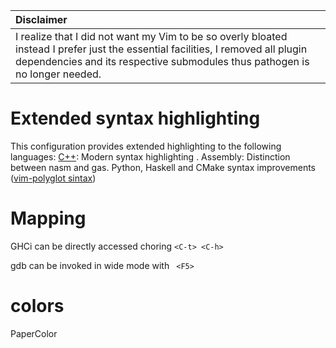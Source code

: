 | Disclaimer          |
|:---------------------------|
| I realize that I did not want my Vim to be so overly bloated instead I prefer just the essential facilities, I removed all plugin dependencies and its respective submodules thus pathogen is no longer needed. |

# Extended syntax highlighting
This configuration provides extended highlighting to the following languages:
[C++](https://github.com/bfrg/vim-cpp-modern):  Modern syntax highlighting .
Assembly: Distinction between nasm and gas.
Python, Haskell and CMake syntax improvements ([vim-polyglot sintax](https://github.com/sheerun/vim-polyglot))

# Mapping
GHCi can be directly accessed choring `<C-t> <C-h> `

gdb can be invoked in wide mode with ` <F5>`

# colors
PaperColor
